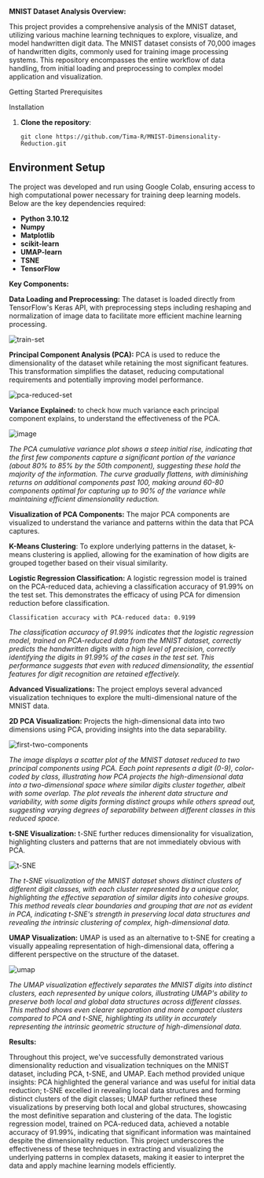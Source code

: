 **MNIST Dataset Analysis Overview:**

This project provides a comprehensive analysis of the MNIST dataset, utilizing various machine learning techniques to explore, visualize, and model handwritten digit data. The MNIST dataset consists of 70,000 images of handwritten digits, commonly used for training image processing systems. This repository encompasses the entire workflow of data handling, from initial loading and preprocessing to complex model application and visualization.

Getting Started
Prerequisites

Installation
1. **Clone the repository**:
    ```
    git clone https://github.com/Tima-R/MNIST-Dimensionality-Reduction.git
    ```
## Environment Setup
The project was developed and run using Google Colab, ensuring access to high computational power necessary for training deep learning models. Below are the key dependencies required:

- **Python 3.10.12**
- **Numpy**
- **Matplotlib**
- **scikit-learn**
- **UMAP-learn**
- **TSNE** 
- **TensorFlow**

**Key Components:**

**Data Loading and Preprocessing:** The dataset is loaded directly from TensorFlow's Keras API, with preprocessing steps including reshaping and normalization of image data to facilitate more efficient machine learning processing.

![train-set](https://github.com/Tima-R/MNIST-Dimensionality-Reduction/assets/116596345/1b7033ff-1e4e-4f10-b5b3-aa779257f36f)

**Principal Component Analysis (PCA):** PCA is used to reduce the dimensionality of the dataset while retaining the most significant features. This transformation simplifies the dataset, reducing computational requirements and potentially improving model performance.

![pca-reduced-set](https://github.com/Tima-R/MNIST-Dimensionality-Reduction/assets/116596345/908c5c37-1e40-4276-9f15-6b32c1b209ce)

**Variance Explained:** to check how much variance each principal component explains, to understand the effectiveness of the PCA.

![image](https://github.com/Tima-R/MNIST-Dimensionality-Reduction/assets/116596345/c20ef013-2928-4006-867e-89b636760420)

*The PCA cumulative variance plot shows a steep initial rise, indicating that the first few components capture a significant portion of the variance (about 80% to 85% by the 50th component), suggesting these hold the majority of the information. The curve gradually flattens, with diminishing returns on additional components past 100, making around 60-80 components optimal for capturing up to 90% of the variance while maintaining efficient dimensionality reduction.*

**Visualization of PCA Components:** The major PCA components are visualized to understand the variance and patterns within the data that PCA captures.

**K-Means Clustering**: To explore underlying patterns in the dataset, k-means clustering is applied, allowing for the examination of how digits are grouped together based on their visual similarity.

**Logistic Regression Classification:** A logistic regression model is trained on the PCA-reduced data, achieving a classification accuracy of 91.99% on the test set. This demonstrates the efficacy of using PCA for dimension reduction before classification.

  ```
  Classification accuracy with PCA-reduced data: 0.9199
  ```
*The classification accuracy of 91.99% indicates that the logistic regression model, trained on PCA-reduced data from the MNIST dataset, correctly predicts the handwritten digits with a high level of precision, correctly identifying the digits in 91.99% of the cases in the test set. This performance suggests that even with reduced dimensionality, the essential features for digit recognition are retained effectively.*

**Advanced Visualizations:** The project employs several advanced visualization techniques to explore the multi-dimensional nature of the MNIST data.

**2D PCA Visualization:** Projects the high-dimensional data into two dimensions using PCA, providing insights into the data separability.

![first-two-components](https://github.com/Tima-R/MNIST-Dimensionality-Reduction/assets/116596345/128e96c3-4a2c-47ae-b896-438455036039)

*The image displays a scatter plot of the MNIST dataset reduced to two principal components using PCA. Each point represents a digit (0-9), color-coded by class, illustrating how PCA projects the high-dimensional data into a two-dimensional space where similar digits cluster together, albeit with some overlap. The plot reveals the inherent data structure and variability, with some digits forming distinct groups while others spread out, suggesting varying degrees of separability between different classes in this reduced space.*

**t-SNE Visualization:** t-SNE further reduces dimensionality for visualization, highlighting clusters and patterns that are not immediately obvious with PCA.

![t-SNE](https://github.com/Tima-R/MNIST-Dimensionality-Reduction/assets/116596345/b0ce99d2-dd0d-49b5-adbf-c9ddfcf35f05)

*The t-SNE visualization of the MNIST dataset shows distinct clusters of different digit classes, with each cluster represented by a unique color, highlighting the effective separation of similar digits into cohesive groups. This method reveals clear boundaries and grouping that are not as evident in PCA, indicating t-SNE's strength in preserving local data structures and revealing the intrinsic clustering of complex, high-dimensional data.*

**UMAP Visualization:** UMAP is used as an alternative to t-SNE for creating a visually appealing representation of high-dimensional data, offering a different perspective on the structure of the dataset.

 ![umap](https://github.com/Tima-R/MNIST-Dimensionality-Reduction/assets/116596345/b875801e-056b-4fff-a8f4-610161afbad3)

*The UMAP visualization effectively separates the MNIST digits into distinct clusters, each represented by unique colors, illustrating UMAP's ability to preserve both local and global data structures across different classes. This method shows even clearer separation and more compact clusters compared to PCA and t-SNE, highlighting its utility in accurately representing the intrinsic geometric structure of high-dimensional data.* 


**Results:**

Throughout this project, we've successfully demonstrated various dimensionality reduction and visualization techniques on the MNIST dataset, including PCA, t-SNE, and UMAP. Each method provided unique insights: PCA highlighted the general variance and was useful for initial data reduction; t-SNE excelled in revealing local data structures and forming distinct clusters of the digit classes; UMAP further refined these visualizations by preserving both local and global structures, showcasing the most definitive separation and clustering of the data. The logistic regression model, trained on PCA-reduced data, achieved a notable accuracy of 91.99%, indicating that significant information was maintained despite the dimensionality reduction. This project underscores the effectiveness of these techniques in extracting and visualizing the underlying patterns in complex datasets, making it easier to interpret the data and apply machine learning models efficiently.
